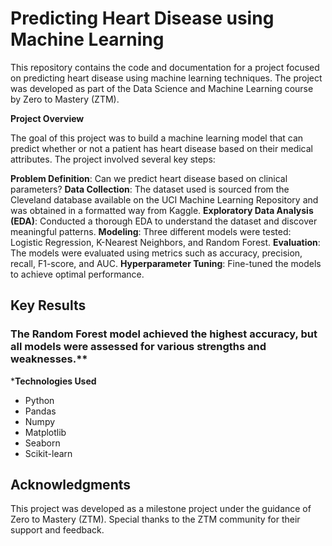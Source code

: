 # Predicting Heart Disease using Machine Learning

This repository contains the code and documentation for a project focused on predicting heart disease using machine learning techniques. The project was developed as part of the Data Science and Machine Learning course by Zero to Mastery (ZTM).

**Project Overview**

The goal of this project was to build a machine learning model that can predict whether or not a patient has heart disease based on their medical attributes. The project involved several key steps:

**Problem Definition**: Can we predict heart disease based on clinical parameters?
**Data Collection**: The dataset used is sourced from the Cleveland database available on the UCI Machine Learning Repository and was obtained in a formatted way from Kaggle.
**Exploratory Data Analysis (EDA)**: Conducted a thorough EDA to understand the dataset and discover meaningful patterns.
**Modeling**: Three different models were tested: Logistic Regression, K-Nearest Neighbors, and Random Forest.
**Evaluation**: The models were evaluated using metrics such as accuracy, precision, recall, F1-score, and AUC.
**Hyperparameter Tuning**: Fine-tuned the models to achieve optimal performance.


## Key Results

### The Random Forest model achieved the highest accuracy, but all models were assessed for various strengths and weaknesses.**

***Technologies Used**

* Python
* Pandas
* Numpy
* Matplotlib
* Seaborn
* Scikit-learn


## Acknowledgments

This project was developed as a milestone project under the guidance of Zero to Mastery (ZTM). Special thanks to the ZTM community for their support and feedback.
